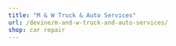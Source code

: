 ```yaml
---
title: "M & W Truck & Auto Services"
url: /devine/m-and-w-truck-and-auto-services/
shop: car repair
---
```


